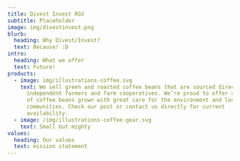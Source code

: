```yaml
---
title: Divest Invest RGV
subtitle: Placeholder
image: img/divestinvest.png
blurb:
  heading: Why Divest/Invest?
  text: Because! :D
intro:
  heading: What we offer
  text: Future!
products:
  - image: img/illustrations-coffee.svg
    text: We sell green and roasted coffee beans that are sourced directly from
      independent farmers and farm cooperatives. We’re proud to offer a variety
      of coffee beans grown with great care for the environment and local
      communities. Check our post or contact us directly for current
      availability.
  - image: /img/illustrations-coffee-gear.svg
    text: Small but mighty
values:
  heading: Our values
  text: mission statement
---
```

